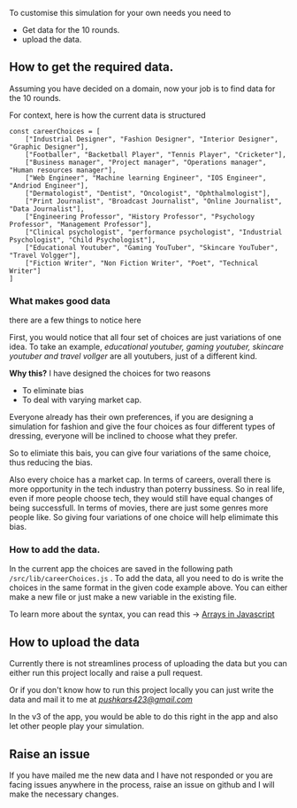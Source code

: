 To customise this simulation for your own needs you need to
- Get data for the 10 rounds.
- upload the data.

## How to get the required data.

Assuming you have decided on a domain, now your job is to find data for the 10 rounds.

For context, here is how the current data is structured

```
const careerChoices = [
    ["Industrial Designer", "Fashion Designer", "Interior Designer", "Graphic Designer"],
    ["Footballer", "Backetball Player", "Tennis Player", "Cricketer"],
    ["Business manager", "Project manager", "Operations manager", "Human resources manager"],
    ["Web Engineer", "Machine learning Engineer", "IOS Engineer", "Andriod Engineer"],
    ["Dermatologist", "Dentist", "Oncologist", "Ophthalmologist"],
    ["Print Journalist", "Broadcast Journalist", "Online Journalist", "Data Journalist"],
    ["Engineering Professor", "History Professor", "Psychology Professor", "Management Professor"],
    ["Clinical psychologist", "performance psychologist", "Industrial Psychologist", "Child Psychologist"],
    ["Educational Youtuber", "Gaming YouTuber", "Skincare YouTuber", "Travel Volgger"],
    ["Fiction Writer", "Non Fiction Writer", "Poet", "Technical Writer"]
]

```

### What makes good data

there are a few things to notice here

First, you would notice that all four set of choices are just variations of one idea. To take an example, *educational youtuber, gaming youtuber, skincare youtuber and travel vollger* are all youtubers, just of a different kind.

**Why this?**
I have designed the choices for two reasons
- To eliminate bias
- To deal with varying market cap.

Everyone already has their own preferences, if you are designing a simulation for fashion and give the four choices as four different types of dressing, everyone will be inclined to choose what they prefer.

So to elimiate this bais, you can give four variations of the same choice, thus reducing the bias. 

Also every choice has a market cap. In terms of careers, overall there is more opportunity in the tech industry than poterry bussiness. So in real life, even if more people choose tech, they would still have equal changes of being successfull. In terms of movies, there are just some genres more people like. So giving four variations of one choice will help elimimate this bias.

### How to add the data.
In the current app the choices are saved in the following path `/src/lib/careerChoices.js` . To add the data, all you need to do is write the choices in the same format in the given code example above. You can either make a new file or just make a new variable in the existing file.

To learn more about the syntax, you can read this -> [Arrays in Javascript](https://developer.mozilla.org/en-US/docs/Web/JavaScript/Reference/Global_Objects/Array)

## How to upload the data
Currently there is not streamlines process of uploading the data but you can either run this project locally and raise a pull request.

Or if you don't know how to run this project locally you can just write the data and mail it to me at *pushkars423@gmail.com*

In the v3 of the app, you would be able to do this right in the app and also let other people play your simulation.

## Raise an issue

If you have mailed me the new data and I have not responded or you are facing issues anywhere in the process, raise an issue on github and I will make the necessary changes.

